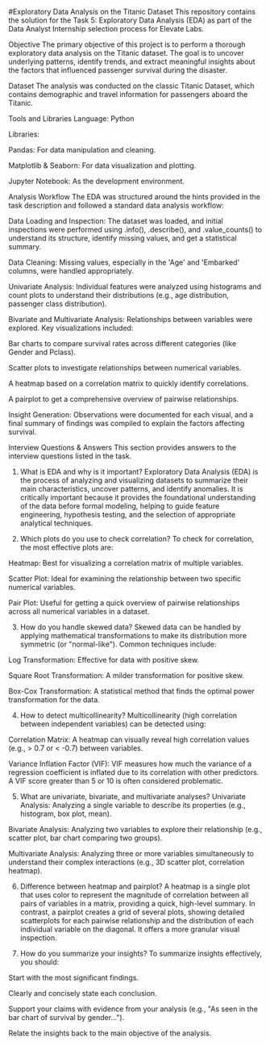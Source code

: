 #Exploratory Data Analysis on the Titanic Dataset
This repository contains the solution for the Task 5: Exploratory Data Analysis (EDA) as part of the Data Analyst Internship selection process for Elevate Labs.

Objective
The primary objective of this project is to perform a thorough exploratory data analysis on the Titanic dataset. The goal is to uncover underlying patterns, identify trends, and extract meaningful insights about the factors that influenced passenger survival during the disaster.

Dataset
The analysis was conducted on the classic Titanic Dataset, which contains demographic and travel information for passengers aboard the Titanic.

Tools and Libraries
Language: Python

Libraries:

Pandas: For data manipulation and cleaning.

Matplotlib & Seaborn: For data visualization and plotting.

Jupyter Notebook: As the development environment.

Analysis Workflow
The EDA was structured around the hints provided in the task description and followed a standard data analysis workflow:

Data Loading and Inspection: The dataset was loaded, and initial inspections were performed using .info(), .describe(), and .value_counts() to understand its structure, identify missing values, and get a statistical summary.

Data Cleaning: Missing values, especially in the 'Age' and 'Embarked' columns, were handled appropriately.

Univariate Analysis: Individual features were analyzed using histograms and count plots to understand their distributions (e.g., age distribution, passenger class distribution).

Bivariate and Multivariate Analysis: Relationships between variables were explored. Key visualizations included:

Bar charts to compare survival rates across different categories (like Gender and Pclass).

Scatter plots to investigate relationships between numerical variables.

A heatmap based on a correlation matrix to quickly identify correlations.

A pairplot to get a comprehensive overview of pairwise relationships.

Insight Generation: Observations were documented for each visual, and a final summary of findings was compiled to explain the factors affecting survival.

Interview Questions & Answers
This section provides answers to the interview questions listed in the task.

1. What is EDA and why is it important?
Exploratory Data Analysis (EDA) is the process of analyzing and visualizing datasets to summarize their main characteristics, uncover patterns, and identify anomalies. It is critically important because it provides the foundational understanding of the data before formal modeling, helping to guide feature engineering, hypothesis testing, and the selection of appropriate analytical techniques.

2. Which plots do you use to check correlation?
To check for correlation, the most effective plots are:

Heatmap: Best for visualizing a correlation matrix of multiple variables.

Scatter Plot: Ideal for examining the relationship between two specific numerical variables.

Pair Plot: Useful for getting a quick overview of pairwise relationships across all numerical variables in a dataset.

3. How do you handle skewed data?
Skewed data can be handled by applying mathematical transformations to make its distribution more symmetric (or "normal-like"). Common techniques include:

Log Transformation: Effective for data with positive skew.

Square Root Transformation: A milder transformation for positive skew.

Box-Cox Transformation: A statistical method that finds the optimal power transformation for the data.

4. How to detect multicollinearity?
Multicollinearity (high correlation between independent variables) can be detected using:

Correlation Matrix: A heatmap can visually reveal high correlation values (e.g., > 0.7 or < -0.7) between variables.

Variance Inflation Factor (VIF): VIF measures how much the variance of a regression coefficient is inflated due to its correlation with other predictors. A VIF score greater than 5 or 10 is often considered problematic.

5. What are univariate, bivariate, and multivariate analyses?
Univariate Analysis: Analyzing a single variable to describe its properties (e.g., histogram, box plot, mean).

Bivariate Analysis: Analyzing two variables to explore their relationship (e.g., scatter plot, bar chart comparing two groups).

Multivariate Analysis: Analyzing three or more variables simultaneously to understand their complex interactions (e.g., 3D scatter plot, correlation heatmap).

6. Difference between heatmap and pairplot?
A heatmap is a single plot that uses color to represent the magnitude of correlation between all pairs of variables in a matrix, providing a quick, high-level summary. In contrast, a pairplot creates a grid of several plots, showing detailed scatterplots for each pairwise relationship and the distribution of each individual variable on the diagonal. It offers a more granular visual inspection.

7. How do you summarize your insights?
To summarize insights effectively, you should:

Start with the most significant findings.

Clearly and concisely state each conclusion.

Support your claims with evidence from your analysis (e.g., "As seen in the bar chart of survival by gender...").

Relate the insights back to the main objective of the analysis.
